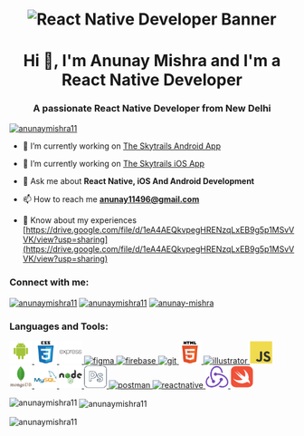 <h1 align="center">
  <img src="https://timlacault.dev/images/header.gif](https://drive.google.com/file/d/1VecNI--QlOM-9Lgno4gHV4AUZidtXVov/view" alt="React Native Developer Banner" height="300">
</h1>

<h1 align="center">Hi 👋, I'm Anunay Mishra and I'm a React Native Developer</h1>
<h3 align="center">A passionate React Native Developer from New Delhi</h3>

<p align="left"> <a href="https://github.com/ryo-ma/github-profile-trophy"><img src="https://github-profile-trophy.vercel.app/?username=anunaymishra11" alt="anunaymishra11" /></a> </p>

- 🔭 I’m currently working on [The Skytrails Android App](https://play.google.com/store/apps/details?id=com.skytrails&hl=en_IN)

- 🔭 I’m currently working on [The Skytrails iOS App](https://apps.apple.com/sa/app/the-skytrails/id6475768819)

- 💬 Ask me about **React Native, iOS And Android Development**

- 📫 How to reach me **anunay11496@gmail.com**

- 📄 Know about my experiences [https://drive.google.com/file/d/1eA4AEQkvpegHRENzqLxEB9g5p1MSvVVK/view?usp=sharing](https://drive.google.com/file/d/1eA4AEQkvpegHRENzqLxEB9g5p1MSvVVK/view?usp=sharing)

<h3 align="left">Connect with me:</h3>
<p align="left">
<a href="https://dev.to/anunaymishra11" target="blank"><img align="center" src="https://raw.githubusercontent.com/rahuldkjain/github-profile-readme-generator/master/src/images/icons/Social/devto.svg" alt="anunaymishra11" height="30" width="40" /></a>
<a href="https://linkedin.com/in/anunaymishra11" target="blank"><img align="center" src="https://raw.githubusercontent.com/rahuldkjain/github-profile-readme-generator/master/src/images/icons/Social/linked-in-alt.svg" alt="anunaymishra11" height="30" width="40" /></a>
<a href="https://www.leetcode.com/anunay-mishra" target="blank"><img align="center" src="https://raw.githubusercontent.com/rahuldkjain/github-profile-readme-generator/master/src/images/icons/Social/leet-code.svg" alt="anunay-mishra" height="30" width="40" /></a>
</p>

<h3 align="left">Languages and Tools:</h3>
<p align="left"> <a href="https://developer.android.com" target="_blank" rel="noreferrer"> <img src="https://raw.githubusercontent.com/devicons/devicon/master/icons/android/android-original-wordmark.svg" alt="android" width="40" height="40"/> </a> <a href="https://www.w3schools.com/css/" target="_blank" rel="noreferrer"> <img src="https://raw.githubusercontent.com/devicons/devicon/master/icons/css3/css3-original-wordmark.svg" alt="css3" width="40" height="40"/> </a> <a href="https://expressjs.com" target="_blank" rel="noreferrer"> <img src="https://raw.githubusercontent.com/devicons/devicon/master/icons/express/express-original-wordmark.svg" alt="express" width="40" height="40"/> </a> <a href="https://www.figma.com/" target="_blank" rel="noreferrer"> <img src="https://www.vectorlogo.zone/logos/figma/figma-icon.svg" alt="figma" width="40" height="40"/> </a> <a href="https://firebase.google.com/" target="_blank" rel="noreferrer"> <img src="https://www.vectorlogo.zone/logos/firebase/firebase-icon.svg" alt="firebase" width="40" height="40"/> </a> <a href="https://git-scm.com/" target="_blank" rel="noreferrer"> <img src="https://www.vectorlogo.zone/logos/git-scm/git-scm-icon.svg" alt="git" width="40" height="40"/> </a> <a href="https://www.w3.org/html/" target="_blank" rel="noreferrer"> <img src="https://raw.githubusercontent.com/devicons/devicon/master/icons/html5/html5-original-wordmark.svg" alt="html5" width="40" height="40"/> </a> <a href="https://www.adobe.com/in/products/illustrator.html" target="_blank" rel="noreferrer"> <img src="https://www.vectorlogo.zone/logos/adobe_illustrator/adobe_illustrator-icon.svg" alt="illustrator" width="40" height="40"/> </a> <a href="https://developer.mozilla.org/en-US/docs/Web/JavaScript" target="_blank" rel="noreferrer"> <img src="https://raw.githubusercontent.com/devicons/devicon/master/icons/javascript/javascript-original.svg" alt="javascript" width="40" height="40"/> </a> <a href="https://www.mongodb.com/" target="_blank" rel="noreferrer"> <img src="https://raw.githubusercontent.com/devicons/devicon/master/icons/mongodb/mongodb-original-wordmark.svg" alt="mongodb" width="40" height="40"/> </a> <a href="https://www.mysql.com/" target="_blank" rel="noreferrer"> <img src="https://raw.githubusercontent.com/devicons/devicon/master/icons/mysql/mysql-original-wordmark.svg" alt="mysql" width="40" height="40"/> </a> <a href="https://nodejs.org" target="_blank" rel="noreferrer"> <img src="https://raw.githubusercontent.com/devicons/devicon/master/icons/nodejs/nodejs-original-wordmark.svg" alt="nodejs" width="40" height="40"/> </a> <a href="https://www.photoshop.com/en" target="_blank" rel="noreferrer"> <img src="https://raw.githubusercontent.com/devicons/devicon/master/icons/photoshop/photoshop-line.svg" alt="photoshop" width="40" height="40"/> </a> <a href="https://postman.com" target="_blank" rel="noreferrer"> <img src="https://www.vectorlogo.zone/logos/getpostman/getpostman-icon.svg" alt="postman" width="40" height="40"/> </a> <a href="https://reactnative.dev/" target="_blank" rel="noreferrer"> <img src="https://reactnative.dev/img/header_logo.svg" alt="reactnative" width="40" height="40"/> </a> <a href="https://redux.js.org" target="_blank" rel="noreferrer"> <img src="https://raw.githubusercontent.com/devicons/devicon/master/icons/redux/redux-original.svg" alt="redux" width="40" height="40"/> </a> <a href="https://developer.apple.com/swift/" target="_blank" rel="noreferrer"> <img src="https://raw.githubusercontent.com/devicons/devicon/master/icons/swift/swift-original.svg" alt="swift" width="40" height="40"/> </a> </p>

<p><img align="left" src="https://github-readme-stats.vercel.app/api/top-langs?username=anunaymishra11&show_icons=true&locale=en&layout=compact" alt="anunaymishra11" /></p>

<p>&nbsp;<img align="center" src="https://github-readme-stats.vercel.app/api?username=anunaymishra11&show_icons=true&locale=en" alt="anunaymishra11" /></p>

<p><img align="center" src="https://github-readme-streak-stats.herokuapp.com/?user=anunaymishra11&" alt="anunaymishra11" /></p>

